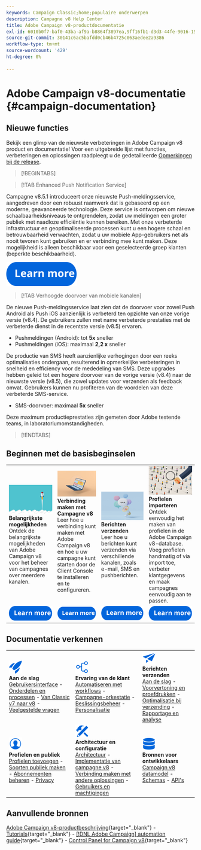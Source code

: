 ```yaml
---
keywords: Campaign Classic;home;populaire onderwerpen
description: Campagne v8 Help Center
title: Adobe Campaign v8-productdocumentatie
exl-id: 6010b0f7-baf0-43ba-af9a-b8864f3897ea,9ff16fb1-d3d3-44fe-9016-15abffdbc74e
source-git-commit: 30141c6ac5bafdd0cb46b4725c063aedee2a9386
workflow-type: tm+mt
source-wordcount: '429'
ht-degree: 0%

---
```


# Adobe Campaign v8-documentatie {#campaign-documentation}

## Nieuwe functies

Bekijk een glimp van de nieuwste verbeteringen in Adobe Campaign v8 product en documentatie! Voor een uitgebreide lijst met functies, verbeteringen en oplossingen raadpleegt u de gedetailleerde [Opmerkingen bij de release](start/release-notes.md).

>[!BEGINTABS]

>[!TAB Enhanced Push Notification Service]

Campagne v8.5.1 introduceert onze nieuwste Push-meldingsservice, aangedreven door een robuust raamwerk dat is gebaseerd op een moderne, geavanceerde technologie. Deze service is ontworpen om nieuwe schaalbaarheidsniveaus te ontgrendelen, zodat uw meldingen een groter publiek met naadloze efficiëntie kunnen bereiken. Met onze verbeterde infrastructuur en geoptimaliseerde processen kunt u een hogere schaal en betrouwbaarheid verwachten, zodat u uw mobiele App-gebruikers net als nooit tevoren kunt gebruiken en er verbinding mee kunt maken. Deze mogelijkheid is alleen beschikbaar voor een geselecteerde groep klanten (beperkte beschikbaarheid).

[![image](assets/do-not-localize/learn-more-button.svg)](send/push-data-collection.md)

>[!TAB Verhoogde doorvoer van mobiele kanalen]

De nieuwe Push-meldingsservice laat zien dat de doorvoer voor zowel Push Android als Push iOS aanzienlijk is verbeterd ten opzichte van onze vorige versie (v8.4). De gebruikers zullen met name verbeterde prestaties met de verbeterde dienst in de recentste versie (v8.5) ervaren.

* Pushmeldingen (Android): tot **5x** sneller
* Pushmeldingen (iOS): maximaal **2,2 x** sneller

De productie van SMS heeft aanzienlijke verhogingen door een reeks optimalisaties ondergaan, resulterend in opmerkelijke verbeteringen in snelheid en efficiency voor de mededeling van SMS. Deze upgrades hebben geleid tot een hogere doorvoer van de vorige versie (v8.4) naar de nieuwste versie (v8.5), die zowel updates voor verzenden als feedback omvat. Gebruikers kunnen nu profiteren van de voordelen van deze verbeterde SMS-service.

* SMS-doorvoer: maximaal <strong>5x</strong> sneller</li>

Deze maximum productieprestaties zijn gemeten door Adobe testende teams, in laboratoriumomstandigheden.

>[!ENDTABS]

## Beginnen met de basisbeginselen

<table style="table-layout:fixed">
  <tr style="border: 0;">
    <td>
    <a href="start/whats-new.md"><img src="assets/do-not-localize/start-capabilities.png"></a>
    <div><strong>Belangrijkste mogelijkheden</strong><br/>Ontdek de belangrijkste mogelijkheden van Adobe Campaign v8 voor het beheer van campagnes over meerdere kanalen.</div>
    </td>
    <td>
    <a href="start/connect.md"><img src="assets/do-not-localize/start-connect.jpeg"></a>
    <div><strong>Verbinding maken met Campagne v8</strong><br/>Leer hoe u verbinding kunt maken met Adobe Campaign v8 en hoe u uw campagne kunt starten door de Client Console te installeren en te configureren.</div><br/>
    </td>
    <td>
    <a href="start/create-message.md"><img src="assets/do-not-localize/start-send.jpeg"></a>
    <div><strong>Berichten verzenden</strong><br/>Leer hoe u berichten kunt verzenden via verschillende kanalen, zoals e-mail, SMS en pushberichten.
    </div></td>
    <td>
    <a href="audiences/create-profiles.md"><img src="assets/do-not-localize/start-profiles.png"></a>
    <div><strong>Profielen importeren</strong><br/>Ontdek eenvoudig het maken van profielen in de Adobe Campaign v8-database. Voeg profielen handmatig of via import toe, verbeter klantgegevens en maak campagnes eenvoudig aan te passen.</div>
    </td>
  </tr>
  <tr style="border: 0;">
    <td align="center"><a href="start/whats-new.md"><img src="assets/do-not-localize/learn-more-button.svg"></a></td>
    <td align="center"><a href="start/connect.md"><img src="assets/do-not-localize/learn-more-button.svg"></a></td>
    <td align="center"><a href="create-message.md"><img src="assets/do-not-localize/learn-more-button.svg"></a></td>
    <td align="center"><a href="audiences/create-profiles.md"><img src="assets/do-not-localize/learn-more-button.svg"></a></td>
    </tr>
</table>

## Documentatie verkennen

<table style="table-layout:auto">
  <tr style="border: 0;">
    <td>
      <img src="assets/do-not-localize/icon-start.svg" width="35px">
    <br/>
      <strong>Aan de slag</strong><br/><a href="start/campaign-ui.md">Gebruikersinterface</a> - <a href="start/ac-components.md">Onderdelen en processen</a> - <a href="start/v7-to-v8.md">Van Classic v7 naar v8</a> - <a href="start/campaign-faq.md">Veelgestelde vragen</a>
    </td>
    <td>
      <img src="assets/do-not-localize/icon-experience.svg" width="35px">
    <br/>
      <strong>Ervaring van de klant</strong><br/><a href="../automation/workflow/about-workflows.md" target="_blank">Automatiseren met workflows</a> - <a href="../automation/campaigns/set-up-campaigns.md" target="_blank">Campagne-orkestatie</a> - <a href="interaction/interaction.md">Beslissingsbeheer</a> - <a href="send/personalize.md">Personalisatie</a>
    </td>
    <td>
      <img src="assets/do-not-localize/icon-send.svg" width="35px">
    <br/>
      <strong>Berichten verzenden</strong><br/><a href="start/create-message.md">Aan de slag</a> - <a href="send/preview-and-proof.md">Voorvertoning en proefdrukken</a> - <a href="send/predictive.md">Optimalisatie bij verzending</a> - <a href="reporting/gs-reporting.md">Rapportage en analyse</a>
    </td>
  </tr>
  <tr style="border: 0;">
    <td>
      <img src="assets/do-not-localize/icon_profile-audience.svg" width="35px">
    <br/>
      <strong>Profielen en publiek</strong><br/><a href="audiences/create-profiles.md">Profielen toevoegen</a> - <a href="audiences/create-audiences.md">Soorten publiek maken</a> - <a href="start/subscriptions.md">Abonnementen beheren</a> - <a href="start/privacy.md">Privacy</a>
    </td>
    <td>
      <img src="assets/do-not-localize/icon-configure.svg" width="35px">
    <br/>
      <strong>Architectuur en configuratie</strong><br/><a href="architecture/architecture.md">Architectuur</a> - <a href="start/implement.md">Implementatie van campagne v8</a> - <a href="connect/integration.md">Verbinding maken met andere oplossingen</a> - <a href="start/gs-permissions.md">Gebruikers en machtigingen</a>
    </td>
    <td>
      <img src="assets/do-not-localize/icon-dev.svg" width="35px">
    <br/>
      <strong>Bronnen voor ontwikkelaars</strong><br/><a href="dev/datamodel.md">Campaign v8 datamodel</a> - <a href="dev/schemas.md">Schemas</a> - <a href="dev/api.md">API's</a>
    </td>
  </tr>
</table>

## Aanvullende bronnen

[Adobe Campaign v8-productbeschrijving](https://helpx.adobe.com/legal/product-descriptions/adobe-campaign-managed-cloud-services.html){target="_blank"} - [Tutorials](https://experienceleague.adobe.com/docs/campaign-learn/tutorials/overview.html){target="_blank"} - [[!DNL Adobe Campaign] automation guide](https://experienceleague.adobe.com/docs/campaign/automation/home.html){target="_blank"} - [Control Panel for Campaign v8](https://experienceleague.adobe.com/docs/control-panel/using/discover-control-panel/key-features.html){target="_blank"}

